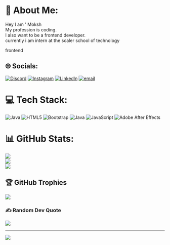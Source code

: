 # 💫 About Me:
Hey I am ' Moksh <br>My profession is coding.<br>I also want to be a frontend developer.<br>currently i am intern at the scaler school of technology 

frontend
## 🌐 Socials: 
[![Discord](https://img.shields.io/badge/Discord-%237289DA.svg?logo=discord&logoColor=white)](https://discord.gg/ ) [![Instagram](https://img.shields.io/badge/Instagram-%23E4405F.svg?logo=Instagram&logoColor=white)](https://instagram.com/ ) [![LinkedIn](https://img.shields.io/badge/LinkedIn-%230077B5.svg?logo=linkedin&logoColor=white)](https://linkedin.com/in/www.linkedin.com/in/moxh-sharma-abb13536a) [![email](https://img.shields.io/badge/Email-D14836?logo=gmail&logoColor=white)](mailto:moxhsharma878@gmail.com)  

# 💻 Tech Stack:
![Java](https://img.shields.io/badge/java-%23ED8B00.svg?style=for-the-badge&logo=openjdk&logoColor=white) ![HTML5](https://img.shields.io/badge/html5-%23E34F26.svg?style=for-the-badge&logo=html5&logoColor=white) ![Bootstrap](https://img.shields.io/badge/bootstrap-%238511FA.svg?style=for-the-badge&logo=bootstrap&logoColor=white) ![Java](https://img.shields.io/badge/java-%23ED8B00.svg?style=for-the-badge&logo=openjdk&logoColor=white) ![JavaScript](https://img.shields.io/badge/javascript-%23323330.svg?style=for-the-badge&logo=javascript&logoColor=%23F7DF1E) ![Adobe After Effects](https://img.shields.io/badge/Adobe%20After%20Effects-9999FF.svg?style=for-the-badge&logo=Adobe%20After%20Effects&logoColor=white)
# 📊 GitHub Stats:
![](https://github-readme-stats.vercel.app/api?username=Moksh456&theme=dark&hide_border=false&include_all_commits=false&count_private=false)<br/>
![](https://nirzak-streak-stats.vercel.app/?user=Moksh456&theme=dark&hide_border=false)<br/>
![](https://github-readme-stats.vercel.app/api/top-langs/?username=Moksh456&theme=dark&hide_border=false&include_all_commits=false&count_private=false&layout=compact)

## 🏆 GitHub Trophies
![](https://github-profile-trophy.vercel.app/?username=Moksh456&theme=radical&no-frame=false&no-bg=true&margin-w=4)

### ✍️ Random Dev Quote
![](https://quotes-github-readme.vercel.app/api?type=horizontal&theme=radical)

---
[![](https://visitcount.itsvg.in/api?id=Moksh456&icon=0&color=0)](https://visitcount.itsvg.in)

<!-- Proudly created with GPRM ( https://gprm.itsvg.in ) -->
